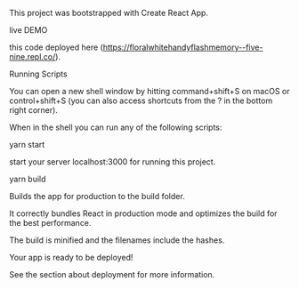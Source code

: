 This project was bootstrapped with Create React App.

live DEMO

this code deployed here (https://floralwhitehandyflashmemory--five-nine.repl.co/).

Running Scripts

You can open a new shell window by hitting command+shift+S on macOS or control+shift+S (you can also access shortcuts from the ? in the bottom right corner).

When in the shell you can run any of the following scripts:

yarn start

start your server localhost:3000 for running this project.

yarn build

Builds the app for production to the build folder.

It correctly bundles React in production mode and optimizes the build for the best performance.

The build is minified and the filenames include the hashes.

Your app is ready to be deployed!

See the section about deployment for more information.
